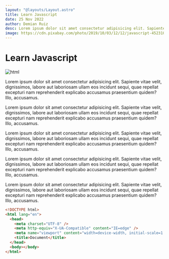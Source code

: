 ```yaml
---
layout: "@layouts/Layout.astro"
title: Learn Javascript
date: 25 Nov 2022
author: Demian Ruiz
desc: Lorem ipsum dolor sit amet consectetur adipisicing elit. Sapiente vitae velit, dignissimos, labore aut laboriosam ullam eos incidunt sequi, quae repellat excepturi nam reprehenderit explicabo accusamus praesentium quidem? Illo, accusamus.
image: https://cdn.pixabay.com/photo/2019/10/03/12/12/javascript-4523100_960_720.jpg
---
```


# Learn Javascript

![html](https://cdn.pixabay.com/photo/2019/10/03/12/12/javascript-4523100_960_720.jpg)

Lorem ipsum dolor sit amet consectetur adipisicing elit. Sapiente vitae velit, dignissimos, labore aut laboriosam ullam eos incidunt sequi, quae repellat excepturi nam reprehenderit explicabo accusamus praesentium quidem? Illo, accusamus.

Lorem ipsum dolor sit amet consectetur adipisicing elit. Sapiente vitae velit, dignissimos, labore aut laboriosam ullam eos incidunt sequi, quae repellat excepturi nam reprehenderit explicabo accusamus praesentium quidem? Illo, accusamus.

Lorem ipsum dolor sit amet consectetur adipisicing elit. Sapiente vitae velit, dignissimos, labore aut laboriosam ullam eos incidunt sequi, quae repellat excepturi nam reprehenderit explicabo accusamus praesentium quidem? Illo, accusamus.

Lorem ipsum dolor sit amet consectetur adipisicing elit. Sapiente vitae velit, dignissimos, labore aut laboriosam ullam eos incidunt sequi, quae repellat excepturi nam reprehenderit explicabo accusamus praesentium quidem? Illo, accusamus.

Lorem ipsum dolor sit amet consectetur adipisicing elit. Sapiente vitae velit, dignissimos, labore aut laboriosam ullam eos incidunt sequi, quae repellat excepturi nam reprehenderit explicabo accusamus praesentium quidem? Illo, accusamus.

```html
<!DOCTYPE html>
<html lang="en">
  <head>
    <meta charset="UTF-8" />
    <meta http-equiv="X-UA-Compatible" content="IE=edge" />
    <meta name="viewport" content="width=device-width, initial-scale=1.0" />
    <title>Document</title>
  </head>
  <body></body>
</html>
```
